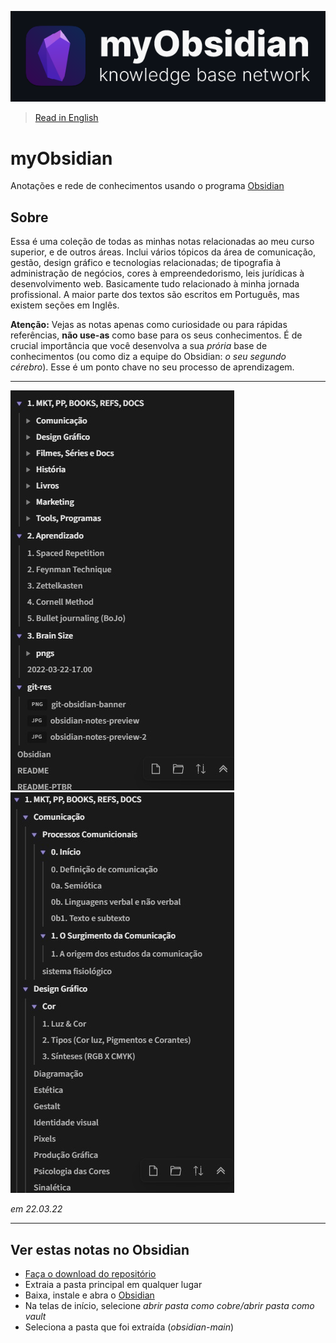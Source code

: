 ![myobsidian](git-res/git-obsidian-banner.png)

> [Read in English](/README.md)

# myObsidian
Anotações e rede de conhecimentos usando o programa [Obsidian](https://obsidian.md/)

## Sobre
Essa é uma coleção de todas as minhas notas relacionadas ao meu curso superior, e de outros áreas. Inclui vários tópicos da área de comunicação, gestão, design gráfico e tecnologias relacionadas; de tipografia à administração de negócios, cores à empreendedorismo, leis jurídicas à desenvolvimento web. Basicamente tudo relacionado à minha jornada profissional. A maior parte dos textos são escritos em Português, mas existem seções em Inglês.

**Atenção:** Vejas as notas apenas como curiosidade ou para rápidas referências, **não use-as** como base para os seus conhecimentos. É de crucial importância que você desenvolva a sua *prória* base de conhecimentos (ou como diz a equipe do Obsidian: *o seu segundo cérebro*). Esse é um ponto chave no seu processo de aprendizagem.

---

![notes-preview-22-03-2022](git-res/obsidian-notes-preview-2.jpg)
![notes-preview-22-03-2022](git-res/obsidian-notes-preview.jpg)

*em 22.03.22*

---


## Ver estas notas no Obsidian
- [Faça o download do repositório](https://github.com/fariaslucas-mkt/Obsidian/archive/refs/heads/main.zip)
- Extraia a pasta principal em qualquer lugar
- Baixa, instale e abra o [Obsidian](https://obsidian.md/)
- Na telas de início, selecione *abrir pasta como cobre/abrir pasta como vault*
- Seleciona a pasta que foi extraída (*obsidian-main*)
